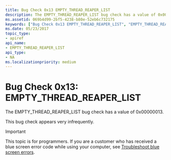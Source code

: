 ```yaml
---
title: Bug Check 0x13 EMPTY_THREAD_REAPER_LIST
description: The EMPTY_THREAD_REAPER_LIST bug check has a value of 0x00000013.This bug check appears very infrequently.
ms.assetid: 069b4d99-2bf5-4238-b80e-52eb6c732175
keywords: ["Bug Check 0x13 EMPTY_THREAD_REAPER_LIST", "EMPTY_THREAD_REAPER_LIST"]
ms.date: 05/23/2017
topic_type:
- apiref
api_name:
- EMPTY_THREAD_REAPER_LIST
api_type:
- NA
ms.localizationpriority: medium
---
```


# Bug Check 0x13: EMPTY\_THREAD\_REAPER\_LIST


The EMPTY\_THREAD\_REAPER\_LIST bug check has a value of 0x00000013.

This bug check appears very infrequently.

> [!IMPORTANT]
> This topic is for programmers. If you are a customer who has received a blue screen error code while using your computer, see [Troubleshoot blue screen errors](https://www.windows.com/stopcode).


 

 




